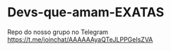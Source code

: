 # Devs-que-amam-EXATAS
Repo do nosso grupo no Telegram https://t.me/joinchat/AAAAAAyaQTeJLPPGeIsZVA
